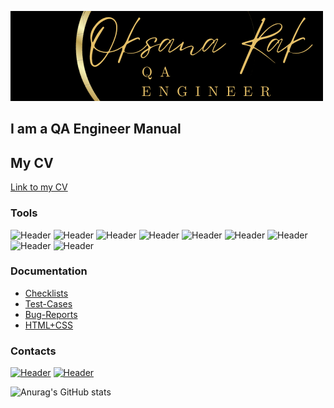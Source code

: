 ![Header](https://raw.githubusercontent.com/oksanarak/oksanarak/main/assets/Oksana1.png)

## I am a QA Engineer Manual

## My CV
[Link to my CV](https://drive.google.com/file/d/1yoQk_udN5Ao4_huuhGyICCDPzk8rWBuK/view?usp=sharing) 

### Tools

![Header](https://img.shields.io/badge/Jira-090909?style=for-the-badge&logo=jira&logoColor=136be1)
![Header](https://img.shields.io/badge/Postman-090909?style=for-the-badge&logo=postman&logoColor=f76935)
![Header](https://img.shields.io/badge/Github-090909?style=for-the-badge&logo=github&logoColor=8cc4d7)
![Header](https://img.shields.io/badge/AndroidStudio-090909?style=for-the-badge&logo=androidstudio&logoColor=3ad07d)
![Header](https://img.shields.io/badge/MySQL-090909?style=for-the-badge&logo=mysql&logoColor=00618a)
![Header](https://img.shields.io/badge/DevTools-090909?style=for-the-badge&logo=googlechrome&logoColor=2674f2)
![Header](https://img.shields.io/badge/PostgreSQL-090909?style=for-the-badge&logo=postgresql&logoColor=483D8B)
![Header](https://img.shields.io/badge/HTML-090909?style=for-the-badge&logo=html5&logoColor=FF4500)
![Header](https://img.shields.io/badge/CSS-090909?style=for-the-badge&logo=css3&logoColor=4169E1)

### Documentation

- [Checklists]()
- [Test-Cases]()
- [Bug-Reports]()
- [HTML+CSS]()

### Contacts

[![Header](https://img.shields.io/badge/Telegram-090909?style=for-the-badge&logo=telegram&logoColor=31a5db)](https://web.telegram.org/z/)
[![Header](https://img.shields.io/badge/Linkedin-090909?style=for-the-badge&logo=linkedin&logoColor=0073b1)](https://www.linkedin.com/in/oksana-rak-11941523b/)

![Anurag's GitHub stats](https://github-readme-stats.vercel.app/api?username=oksanarak&show_icons=true&theme=radical)